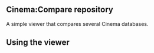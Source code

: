 ## Cinema:Compare repository 

A simple viewer that compares several Cinema databases.

## Using the viewer

